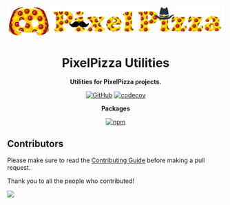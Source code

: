 <div align="center">

![PixelPizza Logo](https://raw.githubusercontent.com/PixelPizza/Images/main/ppbot2-text.png)

# PixelPizza Utilities

**Utilities for PixelPizza projects.**

[![GitHub](https://img.shields.io/github/license/PixelPizza/utilities)](https://github.com/PixelPizza/utilities/blob/main/LICENSE.md)
[![codecov](https://codecov.io/gh/PixelPizza/utilities/branch/main/graph/badge.svg?token=s51JxWgrvm)](https://codecov.io/gh/PixelPizza/utilities)

**Packages**

[![npm](https://img.shields.io/npm/v/@pixelpizza/assert?color=crimson&logo=npm&style=flat-square&label=@pixelpizza/assert)](https://www.npmjs.com/package/@pixelpizza/assert)

</div>

## Contributors

Please make sure to read the [Contributing Guide][contributing] before making a pull request.

Thank you to all the people who contributed!

<a href="https://github.com/pixelpizza/utilities/graphs/contributors">
  <img src="https://contrib.rocks/image?repo=pixelpizza/utilities" />
</a>

[contributing]: https://github.com/pixelpizza/.github/blob/main/.github/CONTRIBUTING.md
